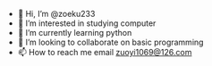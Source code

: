 - 👋 Hi, I’m @zoeku233
- 👀 I’m interested in studying computer
- 🌱 I’m currently learning python
- 💞️ I’m looking to collaborate on basic programming
- 📫 How to reach me email zuoyi1069@126.com

<!---
zoeku233/zoeku233 is a ✨ special ✨ repository because its `README.md` (this file) appears on your GitHub profile.
You can click the Preview link to take a look at your changes.
--->
